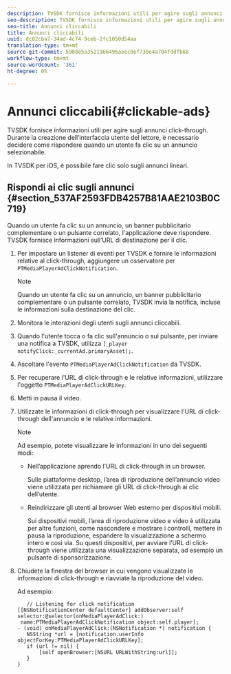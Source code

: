 ```yaml
---
description: TVSDK fornisce informazioni utili per agire sugli annunci click-through. Durante la creazione dell’interfaccia utente del lettore, è necessario decidere come rispondere quando un utente fa clic su un annuncio selezionabile.
seo-description: TVSDK fornisce informazioni utili per agire sugli annunci click-through. Durante la creazione dell’interfaccia utente del lettore, è necessario decidere come rispondere quando un utente fa clic su un annuncio selezionabile.
seo-title: Annunci cliccabili
title: Annunci cliccabili
uuid: dc02cba7-34ad-4c74-9ceb-2fc1050d54aa
translation-type: tm+mt
source-git-commit: 5908e5a3521966496aeec0ef730e4a704fddfb68
workflow-type: tm+mt
source-wordcount: '361'
ht-degree: 0%

---
```



# Annunci cliccabili{#clickable-ads}

TVSDK fornisce informazioni utili per agire sugli annunci click-through. Durante la creazione dell’interfaccia utente del lettore, è necessario decidere come rispondere quando un utente fa clic su un annuncio selezionabile.

In TVSDK per iOS, è possibile fare clic solo sugli annunci lineari.

## Rispondi ai clic sugli annunci {#section_537AF2593FDB4257B81AAE2103B0C719}

Quando un utente fa clic su un annuncio, un banner pubblicitario complementare o un pulsante correlato, l&#39;applicazione deve rispondere. TVSDK fornisce informazioni sull’URL di destinazione per il clic.

1. Per impostare un listener di eventi per TVSDK e fornire le informazioni relative al click-through, aggiungere un osservatore per `PTMediaPlayerAdClickNotification`.

   >[!NOTE]
   >
   >Quando un utente fa clic su un annuncio, un banner pubblicitario complementare o un pulsante correlato, TVSDK invia la notifica, incluse le informazioni sulla destinazione del clic.

1. Monitora le interazioni degli utenti sugli annunci cliccabili.
1. Quando l&#39;utente tocca o fa clic sull&#39;annuncio o sul pulsante, per inviare una notifica a TVSDK, utilizza `[_player notifyClick:_currentAd.primaryAsset];`.
1. Ascoltare l&#39;evento `PTMediaPlayerAdClickNotification` da TVSDK.
1. Per recuperare l&#39;URL di click-through e le relative informazioni, utilizzare l&#39;oggetto `PTMediaPlayerAdClickURLKey`.
1. Metti in pausa il video.
1. Utilizzate le informazioni di click-through per visualizzare l&#39;URL di click-through dell&#39;annuncio e le relative informazioni.

   >[!NOTE]
   >
   >Ad esempio, potete visualizzare le informazioni in uno dei seguenti modi:

   * Nell’applicazione aprendo l’URL di click-through in un browser.

      Sulle piattaforme desktop, l’area di riproduzione dell’annuncio video viene utilizzata per richiamare gli URL di click-through ai clic dell’utente.
   * Reindirizzare gli utenti al browser Web esterno per dispositivi mobili.

      Sui dispositivi mobili, l’area di riproduzione video e video è utilizzata per altre funzioni, come nascondere e mostrare i controlli, mettere in pausa la riproduzione, espandere la visualizzazione a schermo intero e così via. Su questi dispositivi, per avviare l’URL di click-through viene utilizzata una visualizzazione separata, ad esempio un pulsante di sponsorizzazione.

1. Chiudete la finestra del browser in cui vengono visualizzate le informazioni di click-through e riavviate la riproduzione del video.

   Ad esempio:

   ```
      // Listening for click notification  
   [[NSNotificationCenter defaultCenter] addObserver:self selector:@selector(onMediaPlayerAdClick:)  
    name:PTMediaPlayerAdClickNotification object:self.player]; 
   - (void) onMediaPlayerAdClick:(NSNotification *) notification { 
      NSString *url = [notification.userInfo objectForKey:PTMediaPlayerAdClickURLKey];  
      if (url != nil) { 
          [self openBrowser:[NSURL URLWithString:url]]; 
      } 
   } 
   ```

